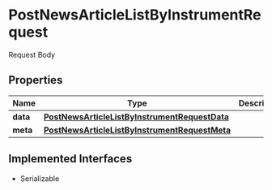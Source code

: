 

# PostNewsArticleListByInstrumentRequest

Request Body

## Properties

Name | Type | Description | Notes
------------ | ------------- | ------------- | -------------
**data** | [**PostNewsArticleListByInstrumentRequestData**](PostNewsArticleListByInstrumentRequestData.md) |  | 
**meta** | [**PostNewsArticleListByInstrumentRequestMeta**](PostNewsArticleListByInstrumentRequestMeta.md) |  |  [optional]


## Implemented Interfaces

* Serializable


